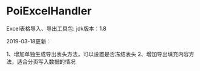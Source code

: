# PoiExcelHandler
Excel表格导入、导出工具包:
jdk版本：1.8

2019-03-18更新：

1、增加单独生成导出表头方法，可以设置是否冻结表头
2、增加导出填充内容方法，适合分页写入数据的情况
